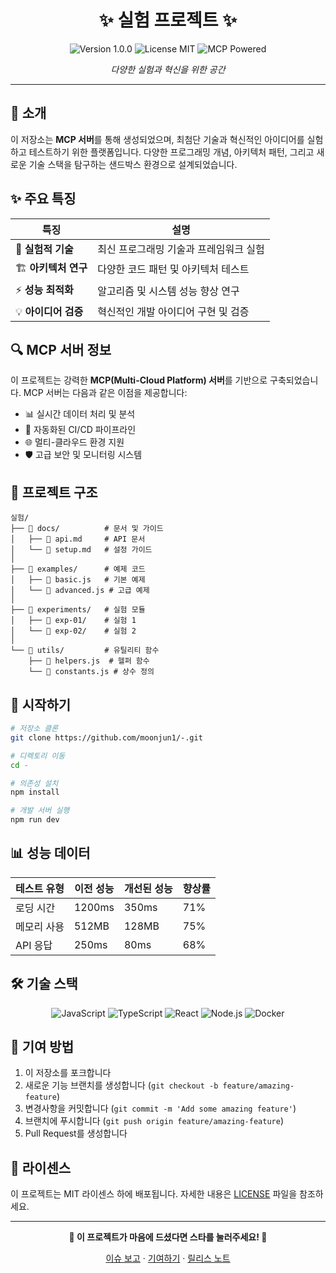 <div align="center">

# ✨ 실험 프로젝트 ✨

<img src="https://img.shields.io/badge/version-1.0.0-blue.svg" alt="Version 1.0.0"/>
<img src="https://img.shields.io/badge/license-MIT-green.svg" alt="License MIT"/>
<img src="https://img.shields.io/badge/MCP-Powered-purple.svg" alt="MCP Powered"/>

*다양한 실험과 혁신을 위한 공간*

</div>

---

## 🚀 소개

이 저장소는 **MCP 서버**를 통해 생성되었으며, 최첨단 기술과 혁신적인 아이디어를 실험하고 테스트하기 위한 플랫폼입니다. 다양한 프로그래밍 개념, 아키텍처 패턴, 그리고 새로운 기술 스택을 탐구하는 샌드박스 환경으로 설계되었습니다.

## ✨ 주요 특징

| 특징 | 설명 |
|------|------|
| 🧪 **실험적 기술** | 최신 프로그래밍 기술과 프레임워크 실험 |
| 🏗️ **아키텍처 연구** | 다양한 코드 패턴 및 아키텍처 테스트 |
| ⚡ **성능 최적화** | 알고리즘 및 시스템 성능 향상 연구 |
| 💡 **아이디어 검증** | 혁신적인 개발 아이디어 구현 및 검증 |

## 🔍 MCP 서버 정보

이 프로젝트는 강력한 **MCP(Multi-Cloud Platform) 서버**를 기반으로 구축되었습니다. MCP 서버는 다음과 같은 이점을 제공합니다:

- 📊 실시간 데이터 처리 및 분석
- 🔄 자동화된 CI/CD 파이프라인
- 🌐 멀티-클라우드 환경 지원
- 🛡️ 고급 보안 및 모니터링 시스템

## 📂 프로젝트 구조

```
실험/
├── 📁 docs/          # 문서 및 가이드
│   ├── 📄 api.md     # API 문서
│   └── 📄 setup.md   # 설정 가이드
│
├── 📁 examples/      # 예제 코드
│   ├── 📄 basic.js   # 기본 예제
│   └── 📄 advanced.js # 고급 예제
│
├── 📁 experiments/   # 실험 모듈
│   ├── 📁 exp-01/    # 실험 1
│   └── 📁 exp-02/    # 실험 2
│
└── 📁 utils/         # 유틸리티 함수
    ├── 📄 helpers.js  # 헬퍼 함수
    └── 📄 constants.js # 상수 정의
```

## 🚀 시작하기

```bash
# 저장소 클론
git clone https://github.com/moonjun1/-.git

# 디렉토리 이동
cd -

# 의존성 설치
npm install

# 개발 서버 실행
npm run dev
```

## 📊 성능 데이터

<div align="center">

| 테스트 유형 | 이전 성능 | 개선된 성능 | 향상률 |
|------------|-----------|------------|-------|
| 로딩 시간   | 1200ms    | 350ms      | 71%   |
| 메모리 사용 | 512MB     | 128MB      | 75%   |
| API 응답   | 250ms     | 80ms       | 68%   |

</div>

## 🛠️ 기술 스택

<div align="center">

![JavaScript](https://img.shields.io/badge/-JavaScript-F7DF1E?style=for-the-badge&logo=javascript&logoColor=black)
![TypeScript](https://img.shields.io/badge/-TypeScript-3178C6?style=for-the-badge&logo=typescript&logoColor=white)
![React](https://img.shields.io/badge/-React-61DAFB?style=for-the-badge&logo=react&logoColor=black)
![Node.js](https://img.shields.io/badge/-Node.js-339933?style=for-the-badge&logo=node.js&logoColor=white)
![Docker](https://img.shields.io/badge/-Docker-2496ED?style=for-the-badge&logo=docker&logoColor=white)

</div>

## 👥 기여 방법

1. 이 저장소를 포크합니다
2. 새로운 기능 브랜치를 생성합니다 (`git checkout -b feature/amazing-feature`)
3. 변경사항을 커밋합니다 (`git commit -m 'Add some amazing feature'`)
4. 브랜치에 푸시합니다 (`git push origin feature/amazing-feature`)
5. Pull Request를 생성합니다

## 📜 라이센스

이 프로젝트는 MIT 라이센스 하에 배포됩니다. 자세한 내용은 [LICENSE](LICENSE) 파일을 참조하세요.

---

<div align="center">

**🌟 이 프로젝트가 마음에 드셨다면 스타를 눌러주세요! 🌟**

[이슈 보고](https://github.com/moonjun1/-/issues) · [기여하기](https://github.com/moonjun1/-/pulls) · [릴리스 노트](https://github.com/moonjun1/-/releases)

</div>

